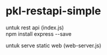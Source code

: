 # pkl-restapi-simple
untuk  rest api (index.js)  
npm install express --save

untuk serve static web (web-server.js)  
